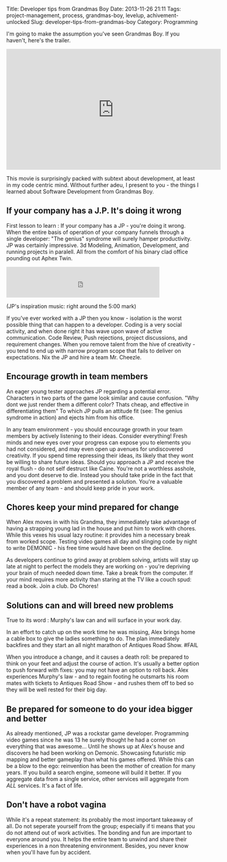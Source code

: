 Title: Developer tips from Grandmas Boy
Date: 2013-11-26 21:11
Tags: project-management, process, grandmas-boy, levelup, achivement-unlocked
Slug: developer-tips-from-grandmas-boy
Category: Programming

I'm going to make the assumption you've seen Grandmas Boy. If you haven't, here's the trailer.

<iframe width="560" height="315" src="http://www.youtube.com/embed/rQ9y4ro4Aw4" frameborder="0" allowfullscreen></iframe>

This movie is surprisingly packed with subtext about development, at least in my code centric mind. Without further adeu, I present to you - the things I learned about Software Development from Grandmas Boy.


<!--  More -->

If your company has a J.P. It's doing it wrong
----------------------------------------------

First lesson to learn : If your company has a JP - you're doing it wrong. When the entire basis of operation of your company funnels through a single developer: "The genius" syndrome will surely hamper productivity. JP was certainly impressive. 3d Modeling, Animation, Development, and running projects in paralell. All from the comfort of his binary clad office pounding out Aphex Twin.

<iframe width="400" height="80" src="https://rd.io/i/QU4qZjdedsSL" frameborder="0"></iframe>

(JP's inspiration music: right around the 5:00 mark)

If you've ever worked with a JP then you know - isolation is the worst possible thing that can happen to a developer. Coding is a very social activity, and when done right it has wave upon wave of active communication. Code Review, Push rejections, project discussions, and requirement changes. When you remove talent from the hive of creativity - you tend to end up with narrow program scope that fails to deliver on expectations. Nix the JP and hire a team Mr. Cheezle.

Encourage growth in team members
--------------------------------

An eager young tester approaches JP regarding a potential error. Characters in two parts of the game look similar and cause confusion. "Why dont we just render them a different color? Thats cheap, and effective in differentiating them" To which JP pulls an attitude fit (see: The genius syndrome in action) and ejects him from his office.

In any team environment - you should encourage growth in your team members by actively listening to their ideas. Consider everything! Fresh minds and new eyes over your progress can expose you to elements you had not considered, and may even open up avenues for undiscovered creativity. If you spend time repressing their ideas, its likely that they wont be willing to share future ideas. Should you approach a JP and receive the royal flush - do not self destruct like Caine. You're not a worthless asshole, and you dont deserve to die. Instead you should take pride in the fact that you discovered a problem and presented a solution.  You're a valuable member of any team - and should keep pride in your work.

Chores keep your mind prepared for change
-----------------------------------------

When Alex moves in with his Grandma, they immediately take advantage of having a strapping young lad in the house and put him to work with chores. While this vexes his usual lazy routine: it provides him a necessary break from worked scope. Testing video games all day and slinging code by night to write DEMONIC - his free time would have been on the decline.

As developers continue to grind away at problem solving, artists will stay up late at night to perfect the models they are working on - you're depriving your brain of much needed down time. Take a break from the computer. If your mind requires more activity than staring at the TV like a couch spud: read a book. Join a club. Do Chores!


Solutions can and will breed new problems
------------------------------------------

True to its word : Murphy's law can and will surface in your work day.

In an effort to catch up on the work time he was missing, Alex brings home a cable box to give the ladies something to do. The plan immediately backfires and they start an all night marathon of Antiques Road Show. #FAIL

When you introduce a change, and it causes a death roll: be prepared to think on your feet and adjust the course of action. It's usually a better option to push forward with fixes: you may not have an option to roll back. Alex experiences Murphy's law - and to regain footing he outsmarts his room mates with tickets to Antiques Road Show - and rushes them off to bed so they will be well rested for their big day.

Be prepared for someone to do your idea bigger and better
---------------------------------------------------------

As already mentioned, JP was a rockstar game developer. Programming video games since he was 13 he surely thought he had a corner on everything that was awesome... Until he shows up at Alex's house and discovers he had been working on Demonic. Showcasing futuristic mip mapping and better gameplay than what his games offered. While this can be a blow to the ego: reinvention has been the mother of creation for many years. If you build a search engine, someone will build it better. If you aggregate data from a single service, other services will aggregate from *ALL* services. It's a fact of life.

Don't have a robot vagina
--------------------------

While it's a repeat statement: its probably the most important takeaway of all. Do not seperate yourself from the group; especially if ti means that you do not attend out of work activities. The bonding and fun are important to everyone around you. It helps the entire team to unwind and share their experiences in a non threatening environment. Besides, you never know when you'll have fun by accident.
